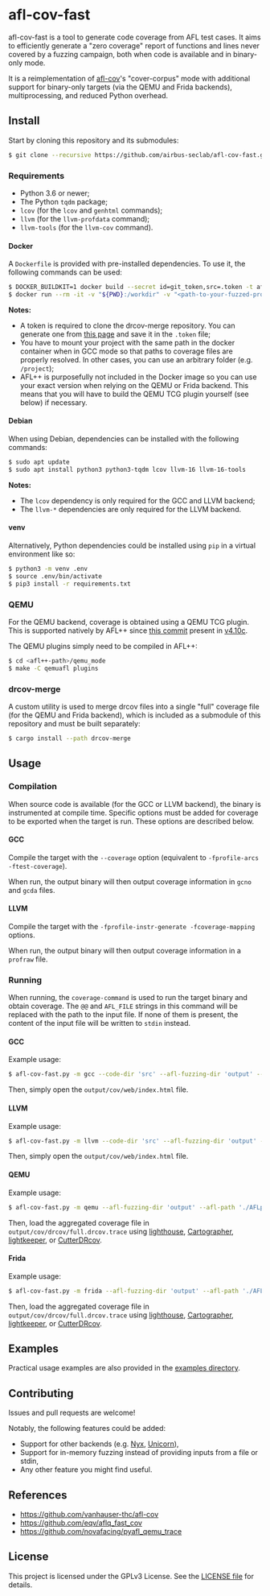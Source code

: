 # afl-cov-fast

afl-cov-fast is a tool to generate code coverage from AFL test cases. It aims to
efficiently generate a "zero coverage" report of functions and lines never
covered by a fuzzing campaign, both when code is available and in binary-only
mode.

It is a reimplementation of
[afl-cov](https://github.com/vanhauser-thc/afl-cov)'s "cover-corpus" mode with
additional support for binary-only targets (via the QEMU and Frida backends),
multiprocessing, and reduced Python overhead.

## Install

Start by cloning this repository and its submodules:

```bash
$ git clone --recursive https://github.com/airbus-seclab/afl-cov-fast.git
```

### Requirements

* Python 3.6 or newer;
* The Python `tqdm` package;
* `lcov` (for the `lcov` and `genhtml` commands);
* `llvm` (for the `llvm-profdata` command);
* `llvm-tools` (for the `llvm-cov` command).

#### Docker

A `Dockerfile` is provided with pre-installed dependencies. To use it, the
following commands can be used:

```bash
$ DOCKER_BUILDKIT=1 docker build --secret id=git_token,src=.token -t afl-cov-fast .
$ docker run --rm -it -v "${PWD}:/workdir" -v "<path-to-your-fuzzed-project>:<absolute-path-to-your-fuzzed-project>" -u `id -u`:`id -g` afl-cov-fast
```

**Notes:**

* A token is required to clone the drcov-merge repository. You can generate one
  from [this page](https://github.com/settings/tokens) and save it in the
  `.token` file;
* You have to mount your project with the same path in the docker container when
  in GCC mode so that paths to coverage files are properly resolved. In other
  cases, you can use an arbitrary folder (e.g. `/project`);
* AFL++ is purposefully not included in the Docker image so you can use your
  exact version when relying on the QEMU or Frida backend. This means that you
  will have to build the QEMU TCG plugin yourself (see below) if necessary.

#### Debian

When using Debian, dependencies can be installed with the following commands:

```bash
$ sudo apt update
$ sudo apt install python3 python3-tqdm lcov llvm-16 llvm-16-tools
```

**Notes:**

* The `lcov` dependency is only required for the GCC and LLVM backend;
* The `llvm-*` dependencies are only required for the LLVM backend.

#### venv

Alternatively, Python dependencies could be installed using `pip` in a virtual
environment like so:

```bash
$ python3 -m venv .env
$ source .env/bin/activate
$ pip3 install -r requirements.txt
```

### QEMU

For the QEMU backend, coverage is obtained using a QEMU TCG plugin. This is
supported natively by AFL++ since
[this commit](https://github.com/AFLplusplus/AFLplusplus/commit/a4017406dc02e49dbc3820e3eb5bee5e15d7fed1)
present in [v4.10c](https://github.com/AFLplusplus/AFLplusplus/releases/tag/v4.10c).

The QEMU plugins simply need to be compiled in AFL++:

```bash
$ cd <afl++-path>/qemu_mode
$ make -C qemuafl plugins
```

### drcov-merge

A custom utility is used to merge drcov files into a single "full" coverage file
(for the QEMU and Frida backend), which is included as a submodule of this
repository and must be built separately:

```bash
$ cargo install --path drcov-merge
```

## Usage

### Compilation

When source code is available (for the GCC or LLVM backend), the binary is
instrumented at compile time. Specific options must be added for coverage to be
exported when the target is run. These options are described below.

#### GCC

Compile the target with the `--coverage` option (equivalent to
`-fprofile-arcs -ftest-coverage`).

When run, the output binary will then output coverage information in `gcno` and
`gcda` files.

#### LLVM

Compile the target with the `-fprofile-instr-generate -fcoverage-mapping`
options.

When run, the output binary will then output coverage information in a `profraw`
file.

### Running

When running, the `coverage-command` is used to run the target binary and obtain
coverage. The `@@` and `AFL_FILE` strings in this command will be replaced with
the path to the input file. If none of them is present, the content of the input
file will be written to `stdin` instead.

#### GCC

Example usage:

```bash
$ afl-cov-fast.py -m gcc --code-dir 'src' --afl-fuzzing-dir 'output' --coverage-cmd './a.out @@' -j8
```

Then, simply open the `output/cov/web/index.html` file.

#### LLVM

Example usage:

```bash
$ afl-cov-fast.py -m llvm --code-dir 'src' --afl-fuzzing-dir 'output' --coverage-cmd './a.out @@' --binary-path 'a.out' -j8
```

Then, simply open the `output/cov/web/index.html` file.

#### QEMU

Example usage:

```bash
$ afl-cov-fast.py -m qemu --afl-fuzzing-dir 'output' --afl-path './AFLplusplus' --coverage-cmd './a.out @@' -j8
```

Then, load the aggregated coverage file in `output/cov/drcov/full.drcov.trace`
using [lighthouse](https://github.com/gaasedelen/lighthouse),
[Cartographer](https://github.com/nccgroup/Cartographer),
[lightkeeper](https://github.com/WorksButNotTested/lightkeeper), or
[CutterDRcov](https://github.com/rizinorg/CutterDRcov).

#### Frida

Example usage:

```bash
$ afl-cov-fast.py -m frida --afl-fuzzing-dir 'output' --afl-path './AFLplusplus' --coverage-cmd './a.out @@' -j8
```

Then, load the aggregated coverage file in `output/cov/drcov/full.drcov.trace`
using [lighthouse](https://github.com/gaasedelen/lighthouse),
[Cartographer](https://github.com/nccgroup/Cartographer),
[lightkeeper](https://github.com/WorksButNotTested/lightkeeper), or
[CutterDRcov](https://github.com/rizinorg/CutterDRcov).

## Examples

Practical usage examples are also provided in the [examples directory](./examples).

## Contributing

Issues and pull requests are welcome!

Notably, the following features could be added:

* Support for other backends (e.g.
  [Nyx](https://github.com/AFLplusplus/AFLplusplus/tree/dev/nyx_mode),
  [Unicorn](https://github.com/AFLplusplus/AFLplusplus/tree/dev/unicorn_mode)),
* Support for in-memory fuzzing instead of providing inputs from a file or
  stdin,
* Any other feature you might find useful.

## References

* <https://github.com/vanhauser-thc/afl-cov>
* <https://github.com/eqv/aflq_fast_cov>
* <https://github.com/novafacing/pyafl_qemu_trace>

## License

This project is licensed under the GPLv3 License. See the
[LICENSE file](LICENSE) for details.
